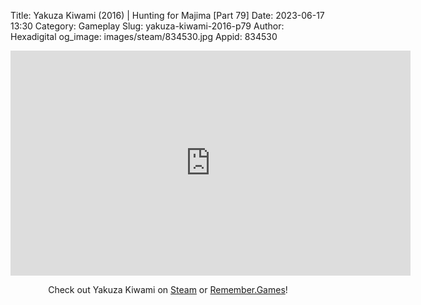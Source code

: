 Title: Yakuza Kiwami (2016) | Hunting for Majima [Part 79]
Date: 2023-06-17 13:30
Category: Gameplay
Slug: yakuza-kiwami-2016-p79
Author: Hexadigital
og_image: images/steam/834530.jpg
Appid: 834530

<center><iframe src="https://www.youtube.com/embed/Bh_SY96fcPY?feature=oembed" allow="accelerometer; autoplay; encrypted-media; gyroscope; picture-in-picture" width="640" height="360" frameborder="0"></iframe>

Check out Yakuza Kiwami on [Steam](https://store.steampowered.com/app/834530/?curator_clanid=34633900) or [Remember.Games](https://remember.games/game/342/)!</center>
